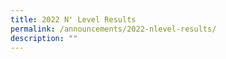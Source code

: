 ```yaml
---
title: 2022 N' Level Results
permalink: /announcements/2022-nlevel-results/
description: ""
---
```

